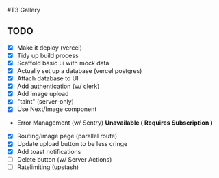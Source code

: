 #T3 Gallery

## TODO

- [x] Make it deploy (vercel)
- [x] Tidy up build process
- [x] Scaffold basic ui with mock data
- [x] Actually set up a database (vercel postgres)
- [x] Attach database to UI
- [x] Add authentication (w/ clerk)
- [x] Add image upload
- [x] "taint" (server-only)
- [x] Use Next/Image component
- Error Management (w/ Sentry) **Unavailable ( Requires Subscription )**
- [x] Routing/image page (parallel route)
- [x] Update upload button to be less cringe
- [x] Add toast notifications
- [ ] Delete button (w/ Server Actions)
- [ ] Ratelimiting (upstash)
